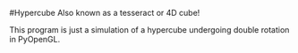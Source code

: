 #Hypercube
Also known as a tesseract or 4D cube!

This program is just a simulation of a hypercube undergoing double rotation in PyOpenGL.

